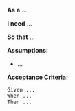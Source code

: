 **As a** ...

**I need** ...

**So that** ...

**Assumptions:**

* ...

**Acceptance Criteria:**
```
Given ...
When ...
Then ...
```
